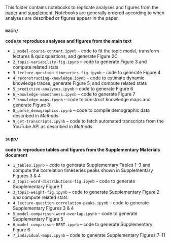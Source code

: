 This folder contains notebooks to replicate analyses and figures from the
[paper](../../paper/main.pdf) and [supplement](../../paper/supplement.pdf). Notebooks are generally ordered according to when
analyses are described or figures appear in the paper.

### `main/`
**code to reproduce analyses and figures from the main text**
- `1_model-course-content.ipynb` &ndash; code to fit the topic model, transform lectures & quiz questions, and generate Figure 2C
- `2_topic-variability-fig.ipynb` &ndash; code to generate Figure 3 and compute related stats
- `3_lecture-question-timeseries-fig.ipynb` &ndash; code to generate Figure 4
- `4_reconstructing-knowledge.ipynb` &ndash; code to estimate dynamic knowledge traces, generate Figure 5, and compute related stats
- `5_predictive-analyses.ipynb` &ndash; code to generate Figure 6
- `6_knowledge-smoothness.ipynb` &ndash; code to generate Figure 7
- `7_knowledge-maps.ipynb` &ndash; code to construct knowledge maps and generate Figure 8
- `8_parse_demographics.ipynb` &ndash; code to compile demographic data described in _Methods_
- `9_get-transcripts.ipynb` &ndash; code to fetch automated transcripts from the YouTube API as described in _Methods_

### `supp/`
**code to reproduce tables and figures from the Supplementary Materials document**
- `1_tables.ipynb` &ndash; code to generate Supplementary Tables 1&ndash;3 and compute the correlation timeseries peaks shown in Supplementary Figures 3 & 4
- `2_topic-word-distributions-fig.ipynb` &ndash; code to generate Supplementary Figure 1
- `3_topic-weight-fig.ipynb` &ndash; code to generate Supplementary Figure 2 and compute related stats
- `4_lecture-question-correlation-peaks.ipynb` &ndash; code to generate Supplementary Figures 3 & 4
- `5_model-comparison-word-overlap.ipynb` &ndash; code to generate Supplementary Figure 5
- `6_model-comparison-BERT.ipynb` &ndash; code to generate Supplementary Figure 6
- `7_individual-maps.ipynb` &ndash; code to generate Supplementary Figures 7&ndash;11
